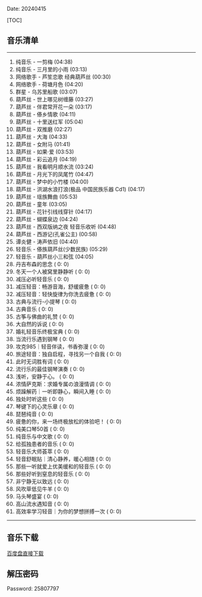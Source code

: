 Date: 20240415


[TOC]


## 音乐清单

------------------------------------------------------------------------

1.  纯音乐 - 一剪梅 (04:38)
2.  纯音乐 - 三月里的小雨 (03:13)
3.  网络歌手 - 芦笙恋歌 经典葫芦丝 (00:30)
4.  网络歌手 - 荷塘月色 (04:20)
5.  群星 - 乌苏里船歌 (03:07)
6.  葫芦丝 - 世上哪见树缠藤 (03:27)
7.  葫芦丝 - 伴君常开花一朵 (03:17)
8.  葫芦丝 - 傣乡情歌 (04:11)
9.  葫芦丝 - 十里送红军 (05:04)
10. 葫芦丝 - 双推磨 (02:27)
11. 葫芦丝 - 大海 (04:33)
12. 葫芦丝 - 女附马 (01:41)
13. 葫芦丝 - 如果·爱 (03:53)
14. 葫芦丝 - 彩云追月 (04:19)
15. 葫芦丝 - 我看明月顺水流 (03:24)
16. 葫芦丝 - 月光下的凤尾竹 (04:47)
17. 葫芦丝 - 梦中的小竹楼 (04:00)
18. 葫芦丝 - 洪湖水浪打浪(极品 中国民族乐器 Cd1) (04:17)
19. 葫芦丝 - 瑶族舞曲 (05:53)
20. 葫芦丝 - 童年 (03:05)
21. 葫芦丝 - 花针引线线穿针 (04:17)
22. 葫芦丝 - 蝴蝶泉边 (04:24)
23. 葫芦丝 - 西双版纳之夜 轻音乐收听 (04:48)
24. 葫芦丝 - 西游记(孔雀公主) (00:58)
25. 谭炎健 - 涛声依旧 (04:40)
26. 轻音乐 - 傣族葫芦丝(少数民族) (05:29)
27. 轻音乐 - 葫芦丝小三和弦 (04:05)
28. 丹吉布森的思念 ( 0: 0)
29. 冬天一个人被窝里静静听 ( 0: 0)
30. 减压必听轻音乐 ( 0: 0)
31. 减压轻音：畅游音海，舒缓疲惫 ( 0: 0)
32. 减压轻音：轻快旋律为你洗去疲惫 ( 0: 0)
33. 古典与流行-小提琴 ( 0: 0)
34. 古典音乐 ( 0: 0)
35. 古筝与佛曲的礼赞 ( 0: 0)
36. 大自然的诉说 ( 0: 0)
37. 婚礼轻音乐终极宝典 ( 0: 0)
38. 当流行乐遇到钢琴 ( 0: 0)
39. 攻克985｜轻音伴读，书香弥漫 ( 0: 0)
40. 旅途轻音：独自启程，寻找另一个自我 ( 0: 0)
41. 此时无词胜有词 ( 0: 0)
42. 流行乐的最佳钢琴演奏 ( 0: 0)
43. 浅听，安静于心。 ( 0: 0)
44. 浓情萨克斯：求婚专属の浪漫情调 ( 0: 0)
45. 烦躁解药｜一听即静心，瞬间入睡 ( 0: 0)
46. 独处时听这些 ( 0: 0)
47. 琴键下的心灵乐章 ( 0: 0)
48. 琵琶纯音 ( 0: 0)
49. 疲惫的你，来一场终极放松的体验吧！ ( 0: 0)
50. 纯美口琴50首 ( 0: 0)
51. 纯音乐与中文歌 ( 0: 0)
52. 给孤独患者的音乐 ( 0: 0)
53. 轻音乐大师荟萃 ( 0: 0)
54. 轻音舒眠贴｜清心静养，暖心相随 ( 0: 0)
55. 那些一听就爱上优美缓和的轻音乐 ( 0: 0)
56. 那些好听到窒息的轻音乐 ( 0: 0)
57. 非宁静无以致远 ( 0: 0)
58. 风吹草低见牛羊 ( 0: 0)
59. 马头琴盛宴 ( 0: 0)
60. 高山流水遇知音 ( 0: 0)
61. 高效率学习轻音｜为你的梦想拼搏一次 ( 0: 0)

------------------------------------------------------------------------



## 音乐下载

<a class="btn btn-primary" target="_blank"
    href="https://pan.baidu.com/s/12ub0nLV_hxta6SMYshEoGg?pwd=q4ia"><span
        class="glyphicon glyphicon-download-alt" aria-hidden="true"></span>
    百度盘直接下载
</a>

## 解压密码
Password: 25807797 
